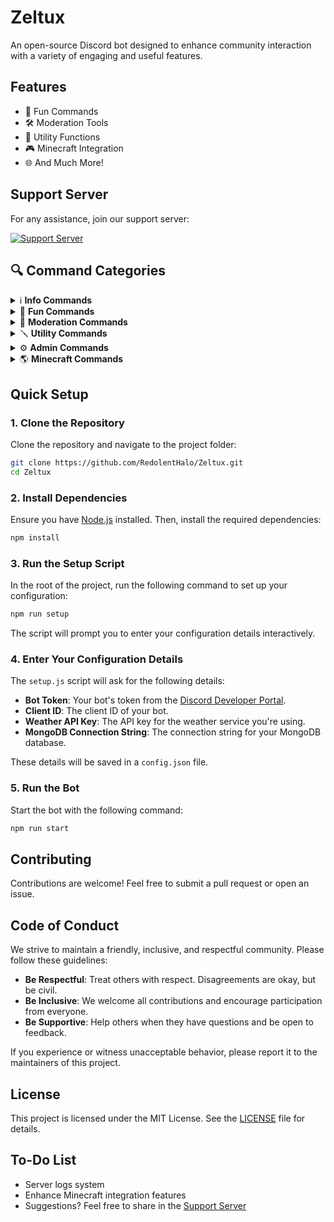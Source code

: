 # Zeltux

An open-source Discord bot designed to enhance community interaction with a variety of engaging and useful features.

## Features

-   🎉 Fun Commands
-   🛠️ Moderation Tools
-   🔧 Utility Functions
-   🎮 Minecraft Integration
-   🌐 And Much More!

## Support Server

For any assistance, join our support server:

<a href="https://discord.gg/M7zYS7vwJW"><img src="https://discord.com/api/guilds/1077990533802229760/widget.png?style=banner2" alt="Support Server"></a>

## 🔍 Command Categories
<details>
<summary>ℹ️ <strong>Info Commands</strong></summary>
<br>

| Command        | Description                            |
| -------------- | -------------------------------------- |
| `/botinfo`     | Display information about the bot      |
| `/help`        | Show help menu with all commands       |
| `/ping`        | Check the bot's response time          |
| `/roleinfo`    | View detailed information about a role |
| `/serverinfo`  | Display information about the server   |
| `/userinfo`    | Show information about a user          |
| `/level`       | Check your current level and XP        |
| `/leaderboard` | View the server's level leaderboard    |

</details>

<details>
<summary>🎈 <strong>Fun Commands</strong></summary>
<br>

| Command         | Description                                |
| --------------- | ------------------------------------------ |
| `/8ball`        | Ask the magic 8-ball a question            |
| `/catfact`      | Get a random fact about cats               |
| `/coinflip`     | Flip a coin                                |
| `/dadjoke`      | Hear a random dad joke                     |
| `/dogfact`      | Get a random fact about dogs               |
| `/joke`         | Receive a random joke                      |
| `/meme`         | View a random meme                         |
| `/pp`           | Check the size of your... nevermind        |
| `/randomnumber` | Generate a random number                   |
| `/trivia`       | Test your knowledge with a trivia question |

</details>

<details>
<summary>🔨 <strong>Moderation Commands</strong></summary>
<br>

| Command      | Description                             |
| ------------ | --------------------------------------- |
| `/ban`       | Ban a user from the server              |
| `/clear`     | Delete multiple messages at once        |
| `/kick`      | Kick a user from the server             |
| `/lock`      | Lock a channel to prevent messages      |
| `/nick`      | Change a user's nickname                |
| `/timeout`   | Timeout a user for a specified duration |
| `/unban`     | Unban a user from the server            |
| `/unlock`    | Unlock a previously locked channel      |
| `/untimeout` | Remove a timeout from a user            |
| `/warn`      | Warn a user for inappropriate behavior  |
| `/warnings`  | View a user's warning history           |

</details>

<details>
<summary>🪛 <strong>Utility Commands</strong></summary>
<br>

| Command       | Description                                |
| ------------- | ------------------------------------------ |
| `/calculator` | Perform mathematical calculations          |
| `/define`     | Look up the definition of a word           |
| `/todo`       | Manage your personal to-do list            |
| `/translate`  | Translate text between languages           |
| `/weather`    | Check the weather for a specified location |

</details>

<details>
<summary>⚙️ <strong>Admin Commands</strong></summary>
<br>

| Command          | Description                                                 |
| ---------------- | ----------------------------------------------------------- |
| `/giveaway`      | Create and manage giveaways                                 |
| `/leveladmin`    | Configure the leveling system                               |
| `/welcome`       | Set up custom welcome messages                              |
| `/guildsettings` | Manage server-specific settings                             |
| `/autorole`      | Configure roles to be automatically assigned to new members |

</details>

<details>
<summary>🌎 <strong>Minecraft Commands</strong></summary>
<br>

| Command               | Description                            |
| --------------------- | -------------------------------------- |
| `/achievement`        | Generate a Minecraft achievement image |
| `/addserverstatus`    | Add a Minecraft server to monitor      |
| `/bodyavatar`         | View a player's body avatar            |
| `/fullbody`           | View a player's full body model        |
| `/headavatar`         | View a player's head avatar            |
| `/listserverstatus`   | List all monitored Minecraft servers   |
| `/playerhead`         | Get a player's head image              |
| `/removeserverstatus` | Stop monitoring a Minecraft server     |
| `/serverstatus`       | Check the status of a monitored server |
| `/skin`               | View a player's skin                   |

</details>

## Quick Setup

### 1. **Clone the Repository**

Clone the repository and navigate to the project folder:

```bash
git clone https://github.com/RedolentHalo/Zeltux.git
cd Zeltux
```

### 2. **Install Dependencies**

Ensure you have [Node.js](https://nodejs.org/) installed. Then, install the required dependencies:

```bash
npm install
```

### 3. **Run the Setup Script**

In the root of the project, run the following command to set up your configuration:

```bash
npm run setup
```

The script will prompt you to enter your configuration details interactively.

### 4. **Enter Your Configuration Details**

The `setup.js` script will ask for the following details:

-   **Bot Token**: Your bot's token from the [Discord Developer Portal](https://discord.com/developers/applications).
-   **Client ID**: The client ID of your bot.
-   **Weather API Key**: The API key for the weather service you're using.
-   **MongoDB Connection String**: The connection string for your MongoDB database.

These details will be saved in a `config.json` file.

### 5. **Run the Bot**

Start the bot with the following command:

```bash
npm run start
```

## Contributing

Contributions are welcome! Feel free to submit a pull request or open an issue.

## Code of Conduct

We strive to maintain a friendly, inclusive, and respectful community. Please follow these guidelines:

-   **Be Respectful**: Treat others with respect. Disagreements are okay, but be civil.
-   **Be Inclusive**: We welcome all contributions and encourage participation from everyone.
-   **Be Supportive**: Help others when they have questions and be open to feedback.

If you experience or witness unacceptable behavior, please report it to the maintainers of this project.

## License

This project is licensed under the MIT License. See the [LICENSE](LICENSE) file for details.

## To-Do List

-   Server logs system
-   Enhance Minecraft integration features
-   Suggestions? Feel free to share in the [Support Server](https://discord.gg/M7zYS7vwJW)
